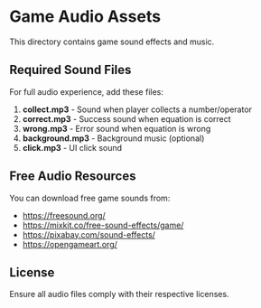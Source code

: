 # Game Audio Assets

This directory contains game sound effects and music.

## Required Sound Files

For full audio experience, add these files:

1. **collect.mp3** - Sound when player collects a number/operator
2. **correct.mp3** - Success sound when equation is correct
3. **wrong.mp3** - Error sound when equation is wrong
4. **background.mp3** - Background music (optional)
5. **click.mp3** - UI click sound

## Free Audio Resources

You can download free game sounds from:
- https://freesound.org/
- https://mixkit.co/free-sound-effects/game/
- https://pixabay.com/sound-effects/
- https://opengameart.org/

## License

Ensure all audio files comply with their respective licenses.
